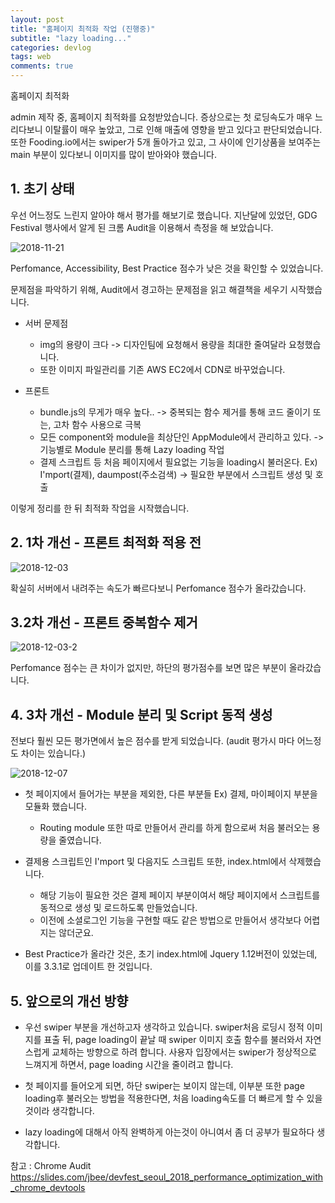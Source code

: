 ```yaml
---
layout: post
title: "홈페이지 최적화 작업 (진행중)"
subtitle: "lazy loading..."
categories: devlog
tags: web
comments: true
---
```


홈페이지 최적화

admin 제작 중, 홈페이지 최적화를 요청받았습니다.
증상으로는 첫 로딩속도가 매우 느리다보니 이탈률이 매우 높았고, 그로 인해 매출에 영향을 받고 있다고 판단되었습니다.
또한 Fooding.io에서는 swiper가 5개 돌아가고 있고, 그 사이에 인기상품을 보여주는 main 부분이 있다보니 이미지를 많이 받아와야 했습니다.


## 1. 초기 상태


우선 어느정도 느린지 알아야 해서 평가를 해보기로 했습니다.
지난달에 있었던, GDG Festival 행사에서 알게 된 크롬 Audit을 이용해서 측정을 해 보았습니다.

<!-- [![](bluelion2.github.io/assets/img/181208/2018-11-21.png)](#) -->
![2018-11-21](https://user-images.githubusercontent.com/34129711/49682327-e1fa2a00-faf5-11e8-9c6e-f0b6f871682d.png)

Perfomance, Accessibility, Best Practice 점수가 낮은 것을 확인할 수 있었습니다. 

문제점을 파악하기 위해, Audit에서 경고하는 문제점을 읽고 해결책을 세우기 시작했습니다.

 -  서버 문제점
    - img의 용량이 크다 -> 디자인팀에 요청해서 용량을 최대한 줄여달라 요청했습니다.
    - 또한 이미지 파일관리를 기존 AWS EC2에서 CDN로 바꾸었습니다.

 - 프론트 
    - bundle.js의 무게가 매우 높다.. -> 중복되는 함수 제거를 통해 코드 줄이기 또는, 고차 함수 사용으로 극복
    - 모든 component와 module을 최상단인 AppModule에서 관리하고 있다.
        -> 기능별로 Module 분리를 통해 Lazy loading 작업
    - 결제 스크립트 등 처음 페이지에서 필요없는 기능을 loading시 불러온다. 
    Ex) I'mport(결제), daumpost(주소검색)
        -> 필요한 부분에서 스크립트 생성 및 호출



이렇게 정리를 한 뒤 최적화 작업을 시작했습니다.


## 2. 1차 개선 - 프론트 최적화 적용 전
<!-- [![](bluelion2.github.io/assets/img/181208/2018-12-03.png)](#) -->
![2018-12-03](https://user-images.githubusercontent.com/34129711/49682352-0bb35100-faf6-11e8-92a0-c5eacf8ff185.png)

확실히 서버에서 내려주는 속도가 빠르다보니 Perfomance 점수가 올라갔습니다.


## 3.2차 개선 - 프론트 중복함수 제거
<!-- [![](bluelion2.github.io/assets/img/181208/2018-12-03-2.png)](#) -->
![2018-12-03-2](https://user-images.githubusercontent.com/34129711/49682357-27b6f280-faf6-11e8-93d5-d53f51eee65e.png)

Perfomance 점수는 큰 차이가 없지만, 하단의 평가점수를 보면 많은 부분이 올라갔습니다.


## 4. 3차 개선 - Module 분리 및 Script 동적 생성


전보다 훨씬 모든 평가면에서 높은 점수를 받게 되었습니다. 
(audit 평가시 마다 어느정도 차이는 있습니다.)

<!-- [![](bluelion2.github.io/assets/img/181208/2018-12-07.png)](#) -->
![2018-12-07](https://user-images.githubusercontent.com/34129711/49682367-3f8e7680-faf6-11e8-8e5e-3afa8c17b4fc.png)

- 첫 페이지에서 들어가는 부분을 제외한, 다른 부분들 Ex) 결제, 마이페이지 부분을 모듈화 했습니다. 
    - Routing module 또한 따로 만들어서 관리를 하게 함으로써 처음 불러오는 용량을 줄였습니다.

- 결제용 스크립트인 I'mport 및 다음지도 스크립트 또한, index.html에서 삭제했습니다.
    - 해당 기능이 필요한 것은 결제 페이지 부분이여서 해당 페이지에서 스크립트를 동적으로 생성 및 로드하도록 만들었습니다.
    - 이전에 소셜로그인 기능을 구현할 때도 같은 방법으로 만들어서 생각보다 어렵지는 않더군요. 

- Best Practice가 올라간 것은, 초기 index.html에 Jquery 1.12버전이 있었는데, 이를 3.3.1로 업데이트 한 것입니다.


## 5. 앞으로의 개선 방향

- 우선 swiper 부분을 개선하고자 생각하고 있습니다. 
swiper처음 로딩시 정적 이미지를 표출 뒤, page loading이 끝날 때 swiper 이미지 호출 함수를 불러와서
자연스럽게 교체하는 방향으로 하려 합니다.
사용자 입장에서는 swiper가 정상적으로 느껴지게 하면서, page loading 시간을 줄이려고 합니다.

- 첫 페이지를 들어오게 되면, 하단 swiper는 보이지 않는데, 이부분 또한 page loading후 불러오는 방법을 적용한다면,
처음 loading속도를 더 빠르게 할 수 있을 것이라 생각합니다.

- lazy loading에 대해서 아직 완벽하게 아는것이 아니여서 좀 더 공부가 필요하다 생각합니다.


참고 : Chrome Audit 
https://slides.com/jbee/devfest_seoul_2018_performance_optimization_with_chrome_devtools